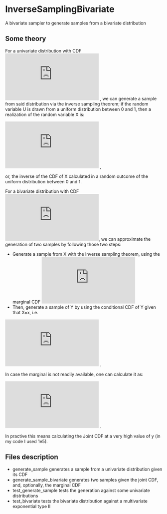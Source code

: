 # InverseSamplingBivariate
A bivariate sampler to generate samples from a bivariate distribution

## Some theory
For a univariate distribution with CDF ![equation](https://latex.codecogs.com/gif.latex?F_X%28x%29%20%3D%20%5CPr%5C%7B%20X%20%3C%20x%20%5C%7D) , we can generate a sample from said distribution via the inverse sampling theorem; if the random variable U is drawn from a uniform distribution between 0 and 1, then a realization of the random variable X is:

![equation](https://latex.codecogs.com/gif.latex?X%20%3D%20F%5E%7B-1%7D%20%28U%29) ,

or, the inverse of the CDF of X calculated in a random outcome of the uniform distribution between 0 and 1.

For a bivariate distribution with CDF ![equation](https://latex.codecogs.com/gif.latex?F_%7BX%2CY%7D%28x%2Cy%29), we can approximate the generation of two samples by following those two steps:

- Generate a sample from X with the Inverse sampling theorem, using the marginal CDF ![equation](https://latex.codecogs.com/gif.latex?F_%7BX%7D%28x%29)
- Then, generate a sample of Y by using the conditional CDF of Y given that X=x, i.e. 

![equation](https://latex.codecogs.com/gif.latex?F_%7BY%20%5Clvert%20X%3Dx%7D%28y%29%20%3D%20%5Cfrac%7BF_%7BX%2CY%7D%28X%3Dx%2CY%29%7D%7BF_X%28X%3Dx%29%7D) .

In case the marginal is not readily available, one can calculate it as:

![equation](https://latex.codecogs.com/gif.latex?F_X%28x%29%20%3D%20%5Clim_%7By%20%5Crightarrow%20&plus;%20%5Cinfty%7D%20F_%7BX%2CY%7D%28x%2Cy%29) .

In practive this means calculating the Joint CDF at a very high value of y (in my code I used 1e5).

## Files description
- generate_sample generates a sample from a univariate distribution given its CDF
- generate_sample_bivariate generates two samples given the joint CDF, and, optionally, the marginal CDF
- test_generate_sample tests the generation against some univariate distributions
- test_bivariate tests the bivariate distribution against a multivariate exponential type II
